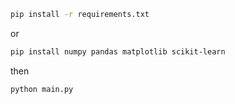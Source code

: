 ```bash
pip install -r requirements.txt
```

or

```bash
pip install numpy pandas matplotlib scikit-learn
```

then

```bash
python main.py
```